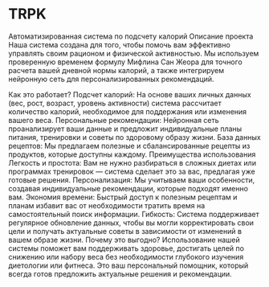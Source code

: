 # TRPK
Автоматизированная система по подсчету калорий
Описание проекта
Наша система создана для того, чтобы помочь вам эффективно управлять своим рационом и физической активностью. Мы используем проверенную временем формулу Мифлина Сан Жеора для точного расчета вашей дневной нормы калорий, а также интегрируем нейронную сеть для персонализированных рекомендаций.

Как это работает?
Подсчет калорий: На основе ваших личных данных (вес, рост, возраст, уровень активности) система рассчитает количество калорий, необходимое для поддержания или изменения вашего веса.
Персональные рекомендации: Нейронная сеть проанализирует ваши данные и предложит индивидуальные планы питания, тренировки и советы по здоровому образу жизни.
База данных рецептов: Мы предлагаем полезные и сбалансированные рецепты из продуктов, которые доступны каждому.
Преимущества использования
Легкость и простота: Вам не нужно разбираться в сложных диетах или программах тренировок — система сделает это за вас, предлагая уже готовые решения.
Персонализация: Мы учитываем ваши особенности, создавая индивидуальные рекомендации, которые подходят именно вам.
Экономия времени: Быстрый доступ к полезным рецептам и планам избавит вас от необходимости тратить время на самостоятельный поиск информации.
Гибкость: Система поддерживает регулярное обновление данных, чтобы вы могли корректировать свои цели и получать актуальные советы в зависимости от изменений в вашем образе жизни.
Почему это выгодно?
Использование нашей системы поможет вам поддерживать здоровье, достигать целей по снижению или набору веса без необходимости глубокого изучения диетологии или фитнеса. Это ваш персональный помощник, который всегда готов предложить актуальные решения и рекомендации.
